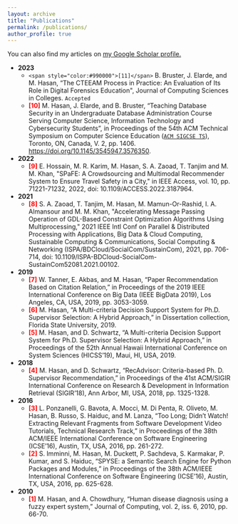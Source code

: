 ```yaml
---
layout: archive
title: "Publications"
permalink: /publications/
author_profile: true
---
```


  You can also find my articles on <u><a href="https://scholar.google.com/citations?user=eUHRutAAAAAJ&hl=en">my Google Scholar profile</a>.</u>



  * <b>2023</b> 
      * `<span style="color:#990000">[11]</span>` B. Bruster, J. Elarde, and M. Hasan, “The CTEEAM Process in Practice: An Evaluation of Its Role in Digital Forensics Education", Journal of Computing Sciences in Colleges. `Accepted`
      * <b style='color:red;'>[10]</b> M. Hasan, J. Elarde, and B. Bruster, “<a style="text-decoration:none" href="https://dl.acm.org/doi/abs/10.1145/3545947.3576350">Teaching Database Security in an Undergraduate Database Administration Course Serving Computer Science, Information Technology and Cybersecurity Students</a>”, in Proceedings of the 54th ACM Technical Symposium on Computer Science Education (<a style="text-decoration:none color:blue" href="https://www.sigcse.org/events/symposia/index.html">`ACM SIGCSE TS`</a>), Toronto, ON, Canada, V. 2, pp. 1406. https://doi.org/10.1145/3545947.3576350.
  * <b>2022</b>
    * <b style='color:red;'>[9]</b> E. Hossain, M. R. Karim, M. Hasan, S. A. Zaoad, T. Tanjim and M. M. Khan, "SPaFE: A Crowdsourcing and Multimodal Recommender System to Ensure Travel Safety in a City," in IEEE Access, vol. 10, pp. 71221-71232, 2022, doi: 10.1109/ACCESS.2022.3187964.
  * <b>2021</b>
    * <b style='color:red;'>[8]</b> S. A. Zaoad, T. Tanjim, M. Hasan, M. Mamun-Or-Rashid, I. A. Almansour and M. M. Khan, "Accelerating Message Passing Operation of GDL-Based Constraint Optimization Algorithms Using Multiprocessing," 2021 IEEE Intl Conf on Parallel \& Distributed Processing with Applications, Big Data \& Cloud Computing, Sustainable Computing \& Communications, Social Computing \& Networking (ISPA/BDCloud/SocialCom/SustainCom), 2021, pp. 706-714, doi: 10.1109/ISPA-BDCloud-SocialCom-SustainCom52081.2021.00102.
  * <b>2019</b>
    * <b style='color:red;'>[7]</b> W. Tanner, E. Akbas, and M. Hasan, “Paper Recommendation Based on Citation Relation,” in Proceedings of the 2019 IEEE International Conference on Big Data (IEEE BigData 2019), Los Angeles, CA, USA, 2019, pp. 3053-3059.
    * <b style='color:red;'>[6]</b> M. Hasan, “A Multi-criteria Decision Support System for Ph.D. Supervisor Selection: A Hybrid Approach,” in Dissertation collection, Florida State University, 2019.
    * <b style='color:red;'>[5]</b> M. Hasan, and D. Schwartz, “A Multi-criteria Decision Support System for Ph.D. Supervisor Selection: A Hybrid Approach,” in Proceedings of the 52th Annual Hawaii International Conference on System Sciences (HICSS’19), Maui, HI, USA, 2019.
  * <b>2018</b>
    * <b style='color:red;'>[4]</b> M. Hasan, and D. Schwartz, “RecAdvisor: Criteria-based Ph. D. Supervisor Recommendation,” in Proceedings of the 41st ACM/SIGIR International Conference on Research \& Development in Information Retrieval (SIGIR’18), Ann Arbor, MI, USA, 2018, pp. 1325-1328.
 * <b>2016</b>
    * <b style='color:red;'>[3]</b> L. Ponzanelli, G. Bavota, A. Mocci, M. Di Penta, R. Oliveto, M. Hasan, B. Russo, S. Haiduc, and M. Lanza, “Too Long; Didn’t Watch! Extracting Relevant Fragments from Software Development Video Tutorials, Technical Research Track,” in Proceedings of the 38th ACM/IEEE International Conference on Software Engineering (ICSE’16), Austin, TX, USA, 2016, pp. 261-272.
    * <b style='color:red;'>[2]</b> S. Imminni, M. Hasan, M. Duckett, P. Sachdeva, S. Karmakar, P. Kumar, and S. Haiduc, “SPYSE: a Semantic Search Engine for Python Packages and Modules,” in Proceedings of the 38th ACM/IEEE International Conference on Software Engineering (ICSE’16), Austin, TX, USA, 2016, pp. 625-628.
  * <b>2010</b>
    * <b style='color:red;'>[1]</b> M. Hasan, and A. Chowdhury, “Human disease diagnosis using a fuzzy expert system,” Journal of Computing, vol. 2, iss. 6, 2010, pp. 66-70.

    
